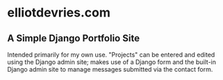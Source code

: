# elliotdevries.com

## A Simple Django Portfolio Site

Intended primarily for my own use. "Projects" can be entered and edited using the Django admin site; makes use of a Django form and the built-in Django admin site to manage messages submitted via the contact form.
